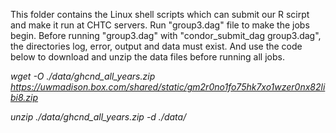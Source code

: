 This folder contains the Linux shell scripts which can submit our R scirpt and make it run at CHTC servers. Run "group3.dag" file to make the jobs begin. Before running "group3.dag" with "condor_submit_dag group3.dag", the directories log, error, output and data must exist. And use the code below to download and unzip the data files before running all jobs.

*wget -O ./data/ghcnd_all_years.zip  https://uwmadison.box.com/shared/static/gm2r0no1fo75hk7xo1wzer0nx82libi8.zip*

*unzip ./data/ghcnd_all_years.zip -d ./data/*
